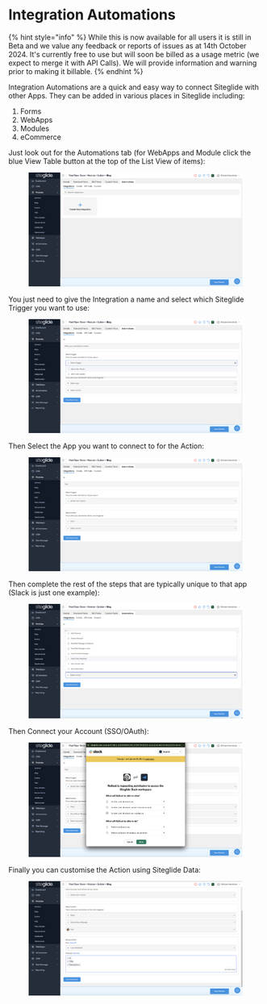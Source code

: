 # Integration Automations

{% hint style="info" %}
While this is now available for all users it is still in Beta and we value any feedback or reports of issues as at 14th October 2024. It's currently free to use but will soon be billed as a usage metric (we expect to merge it with API Calls). We will provide information and warning prior to making it billable.
{% endhint %}

Integration Automations are a quick and easy way to connect Siteglide with other Apps. They can be added in various places in Siteglide including:

1. Forms
2. WebApps
3. Modules
4. eCommerce

Just look out for the Automations tab (for WebApps and Module click the blue View Table button at the top of the List View of items):

<figure><img src="../../../.gitbook/assets/Siteglide-Automations1.png" alt=""><figcaption></figcaption></figure>

You just need to give the Integration a name and select which Siteglide Trigger you want to use:

<figure><img src="../../../.gitbook/assets/Siteglide-Automations-Create-Integration.png" alt=""><figcaption></figcaption></figure>

Then Select the App you want to connect to for the Action:

<figure><img src="../../../.gitbook/assets/Siteglide-Automations-Integrations-Slack1.png" alt=""><figcaption></figcaption></figure>

Then complete the rest of the steps that are typically unique to that app (Slack is just one example):

<figure><img src="../../../.gitbook/assets/Siteglide-Automations-Integrations-Slack-Action.png" alt=""><figcaption></figcaption></figure>

Then Connect your Account (SSO/OAuth):

<figure><img src="../../../.gitbook/assets/Siteglide-Automations-Integrations-Slack-SSO2.png" alt=""><figcaption></figcaption></figure>

Finally you can customise the Action using Siteglide Data:

<figure><img src="../../../.gitbook/assets/Siteglide-Automations-Integrations-Slack-Action-Setup.png" alt=""><figcaption></figcaption></figure>
